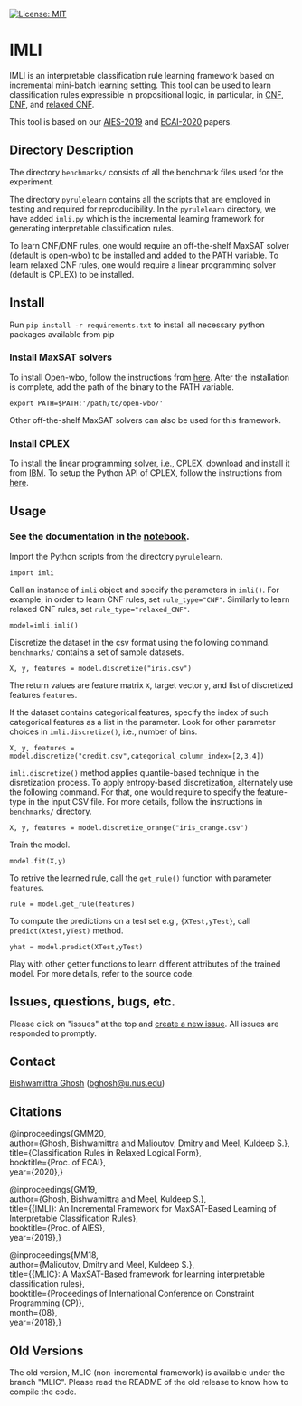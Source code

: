 [![License: MIT](https://img.shields.io/badge/License-MIT-yellow.svg)](https://opensource.org/licenses/MIT)

# IMLI

IMLI is an interpretable classification rule learning framework based on incremental mini-batch learning setting.  This tool can be used to learn classification rules expressible in propositional logic, in particular, in [CNF, DNF](https://bishwamittra.github.io/publication/imli-ghosh.pdf), and [relaxed CNF](https://bishwamittra.github.io/publication/ecai_2020/paper.pdf).   

This tool  is based on our [AIES-2019](https://bishwamittra.github.io/publication/imli-ghosh.pdf) and  [ECAI-2020](https://bishwamittra.github.io/publication/ecai_2020/paper.pdf) papers.




## Directory Description

The directory `benchmarks/` consists of all the benchmark files used for the experiment. 

The directory `pyrulelearn` contains all the scripts that are employed in testing and required for reproducibility. 
In the `pyrulelearn` directory, we have added `imli.py` which is the incremental learning framework for generating interpretable classification rules. 
<!-- To run `imli.py`, you will need an off the self MaxSAT solver (e.g., Open-Wbo) to be in the PATH variable. -->
To learn CNF/DNF rules, one would require an off-the-shelf MaxSAT solver (default is open-wbo) to be installed and added to the PATH variable. To learn relaxed CNF rules, one would require a linear programming solver (default is CPLEX)  to be installed. 

<!-- ## PIP Install
Run the following command to install the python library.

```
pip install pyrulelearn
``` -->

## Install

Run `pip install -r requirements.txt` to install all necessary python packages available from pip


### Install MaxSAT solvers

To install Open-wbo, follow the instructions from [here](http://sat.inesc-id.pt/open-wbo/).
After the installation is complete, add the path of the binary to the PATH variable. 
```
export PATH=$PATH:'/path/to/open-wbo/'
```
Other off-the-shelf MaxSAT solvers can also be used for this framework.

### Install CPLEX

To install the linear programming solver, i.e., CPLEX, download and install it from [IBM](https://www.ibm.com/support/pages/downloading-ibm-ilog-cplex-optimization-studio-v1290).  To setup the Python API of CPLEX, follow the instructions from [here](https://www.ibm.com/support/knowledgecenter/SSSA5P_12.7.0/ilog.odms.cplex.help/CPLEX/GettingStarted/topics/set_up/Python_setup.html).

## Usage

### See the documentation in the [notebook](documentation.ipynb).

Import the Python scripts from the directory `pyrulelearn`.
```
import imli
```

Call an instance of `imli` object and specify the parameters in `imli()`. For example, in order to  learn CNF rules, set `rule_type="CNF"`. Similarly to learn relaxed CNF rules, set `rule_type="relaxed_CNF"`.
```
model=imli.imli()
```
Discretize the dataset in the csv format using the following command. `benchmarks/` contains  a set of sample datasets.
```
X, y, features = model.discretize("iris.csv")
```
The return values are feature matrix `X`, target vector `y`, and list of discretized features `features`.

If the dataset contains categorical features, specify the index of such categorical features as a list in the parameter. Look for other parameter choices in `imli.discretize()`, i.e., number of bins. 
```
X, y, features = model.discretize("credit.csv",categorical_column_index=[2,3,4])
```
`imli.discretize()` method applies quantile-based technique in the disretization process. To apply entropy-based discretization, alternately use the following command. For that, one would require to specify the feature-type in the input CSV file. For more details, follow the instructions in `benchmarks/` directory.
```
X, y, features = model.discretize_orange("iris_orange.csv")
```

Train the model. 
```
model.fit(X,y)
```
To retrive the learned rule, call the `get_rule()` function with parameter `features`.
```
rule = model.get_rule(features)
```
To compute the predictions on a test set e.g., `{XTest,yTest}`, call `predict(Xtest,yTest)` method.
```
yhat = model.predict(XTest,yTest)
```
Play with other getter functions to learn different attributes of the trained model. For more details, refer to the source code.

## Issues, questions, bugs, etc.
Please click on "issues" at the top and [create a new issue](https://github.com/meelgroup/MLIC/issues). All issues are responded to promptly.

## Contact
[Bishwamittra Ghosh](https://bishwamittra.github.io/) (bghosh@u.nus.edu)

## Citations


@inproceedings{GMM20,<br />
author={Ghosh, Bishwamittra and Malioutov, Dmitry and  Meel, Kuldeep S.},<br />
title={Classification Rules in Relaxed Logical Form},<br />
booktitle={Proc. of ECAI},<br />
year={2020},}

@inproceedings{GM19,<br />
author={Ghosh, Bishwamittra and  Meel, Kuldeep S.},<br />
title={{IMLI}: An Incremental Framework for MaxSAT-Based Learning of Interpretable Classification Rules},<br />
booktitle={Proc. of AIES},<br />
year={2019},}

@inproceedings{MM18,<br />
author={Malioutov, Dmitry and  Meel, Kuldeep S.},<br />
title={{MLIC}: A MaxSAT-Based framework for learning interpretable classification rules},<br />
booktitle={Proceedings of International Conference on Constraint Programming (CP)},<br />
month={08},<br />
year={2018},}

## Old Versions
The old version, MLIC (non-incremental framework) is available under the branch "MLIC". Please read the README of the old release to know how to compile the code. 
